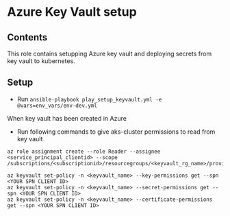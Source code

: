 # Azure Key Vault setup

## Contents

This role contains setupping Azure key vault and deploying secrets from key vault to kubernetes.

## Setup

* Run `ansible-playbook play_setup_keyvault.yml -e @vars=env_vars/env-dev.yml`

When key vault has been created in Azure

* Run following commands to give aks-cluster permissions to read from key vault
```
az role assignment create --role Reader --assignee <service_principal_clientid> --scope /subscriptions/<subscriptionid>/resourcegroups/<keyvault_rg_name>/providers/Microsoft.KeyVault/vaults/<keyvaultname>

az keyvault set-policy -n <keyvault_name> --key-permissions get --spn <YOUR SPN CLIENT ID>
az keyvault set-policy -n <keyvault_name> --secret-permissions get --spn <YOUR SPN CLIENT ID>
az keyvault set-policy -n <keyvault_name> --certificate-permissions get --spn <YOUR SPN CLIENT ID>
```